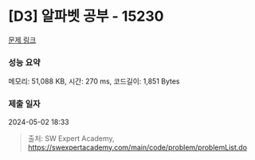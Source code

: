 # [D3] 알파벳 공부 - 15230 

[문제 링크](https://swexpertacademy.com/main/code/problem/problemDetail.do?contestProbId=AYLnMQT6vPADFATf) 

### 성능 요약

메모리: 51,088 KB, 시간: 270 ms, 코드길이: 1,851 Bytes

### 제출 일자

2024-05-02 18:33



> 출처: SW Expert Academy, https://swexpertacademy.com/main/code/problem/problemList.do